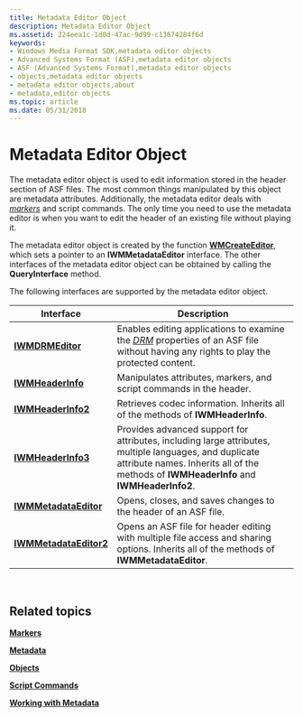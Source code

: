 ```yaml
---
title: Metadata Editor Object
description: Metadata Editor Object
ms.assetid: 224eea1c-1d0d-47ac-9d99-c13674284f6d
keywords:
- Windows Media Format SDK,metadata editor objects
- Advanced Systems Format (ASF),metadata editor objects
- ASF (Advanced Systems Format),metadata editor objects
- objects,metadata editor objects
- metadata editor objects,about
- metadata,editor objects
ms.topic: article
ms.date: 05/31/2018
---
```


# Metadata Editor Object

The metadata editor object is used to edit information stored in the header section of ASF files. The most common things manipulated by this object are metadata attributes. Additionally, the metadata editor deals with [*markers*](wmformat-glossary.md) and script commands. The only time you need to use the metadata editor is when you want to edit the header of an existing file without playing it.

The metadata editor object is created by the function [**WMCreateEditor**](/previous-versions/windows/desktop/api/Wmsdkidl/nf-wmsdkidl-wmcreateeditor), which sets a pointer to an **IWMMetadataEditor** interface. The other interfaces of the metadata editor object can be obtained by calling the **QueryInterface** method.

The following interfaces are supported by the metadata editor object.



| Interface                                        | Description                                                                                                                                                                                            |
|--------------------------------------------------|--------------------------------------------------------------------------------------------------------------------------------------------------------------------------------------------------------|
| [**IWMDRMEditor**](/previous-versions/windows/desktop/api/wmsdkidl/nn-wmsdkidl-iwmdrmeditor)             | Enables editing applications to examine the [*DRM*](wmformat-glossary.md) properties of an ASF file without having any rights to play the protected content. |
| [**IWMHeaderInfo**](/previous-versions/windows/desktop/api/wmsdkidl/nn-wmsdkidl-iwmheaderinfo)           | Manipulates attributes, markers, and script commands in the header.                                                                                                                                    |
| [**IWMHeaderInfo2**](/previous-versions/previous-versions/windows/desktop/api/wmsdkidl/nn-wmsdkidl-iwmheaderinfo2)         | Retrieves codec information. Inherits all of the methods of **IWMHeaderInfo**.                                                                                                                         |
| [**IWMHeaderInfo3**](/previous-versions/previous-versions/windows/desktop/api/wmsdkidl/nn-wmsdkidl-iwmheaderinfo3)         | Provides advanced support for attributes, including large attributes, multiple languages, and duplicate attribute names. Inherits all of the methods of **IWMHeaderInfo** and **IWMHeaderInfo2**.      |
| [**IWMMetadataEditor**](/previous-versions/windows/desktop/api/wmsdkidl/nn-wmsdkidl-iwmmetadataeditor)   | Opens, closes, and saves changes to the header of an ASF file.                                                                                                                                         |
| [**IWMMetadataEditor2**](/previous-versions/previous-versions/windows/desktop/api/wmsdkidl/nn-wmsdkidl-iwmmetadataeditor2) | Opens an ASF file for header editing with multiple file access and sharing options. Inherits all of the methods of **IWMMetadataEditor**.                                                              |



 

## Related topics

<dl> <dt>

[**Markers**](markers.md)
</dt> <dt>

[**Metadata**](metadata.md)
</dt> <dt>

[**Objects**](objects.md)
</dt> <dt>

[**Script Commands**](script-commands.md)
</dt> <dt>

[**Working with Metadata**](working-with-metadata.md)
</dt> </dl>

 

 




